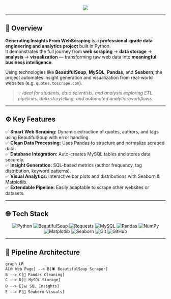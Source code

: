 <!-- HEADER ANIMATION -->
<p align="center">
  <img src="https://readme-typing-svg.herokuapp.com?font=Fira+Code&size=28&duration=2800&pause=1200&color=00D8FF&center=true&vCenter=true&width=900&lines=%F0%9F%8C%90+Generating+Insights+From+WebScraping+%F0%9F%94%A5;Scrape+%E2%9C%A8+Store+%E2%9C%A8+Analyze+%E2%9C%A8+Visualize;Turn+Raw+Web+Data+Into+Actionable+Insights+%F0%9F%92%AD;Data+Pipeline+Built+with+Python+%2B+MySQL+%2B+Seaborn+%E2%9C%A8">
</p>


---

## 🚀 **Overview**

**Generating Insights From WebScraping** is a **professional-grade data engineering and analytics project** built in Python.  
It demonstrates the full journey from **web scraping** → **data storage** → **analysis** → **visualization** — transforming raw web data into **meaningful business intelligence**.  

Using technologies like **BeautifulSoup**, **MySQL**, **Pandas**, and **Seaborn**, the project automates insight generation and visualization from real-world websites (e.g. `quotes.toscrape.com`).

> 💡 *Ideal for students, data scientists, and analysts exploring ETL pipelines, data storytelling, and automated analytics workflows.*

---

## ⚙️ **Key Features**

✅ **Smart Web Scraping:** Dynamic extraction of quotes, authors, and tags using BeautifulSoup with error handling.  
✅ **Clean Data Processing:** Uses Pandas to structure and normalize scraped data.  
✅ **Database Integration:** Auto-creates MySQL tables and stores data securely.  
✅ **Insight Generation:** SQL-based metrics (author frequency, tag distribution, keyword patterns).  
✅ **Visual Analytics:** Interactive bar plots and distributions with Seaborn & Matplotlib.  
✅ **Extendable Pipeline:** Easily adaptable to scrape other websites or datasets.  

---

## 🌐 **Tech Stack**

<p align="center">
  <img src="https://img.shields.io/badge/Python-3776AB?style=for-the-badge&logo=python&logoColor=white" alt="Python"/>
  <img src="https://img.shields.io/badge/BeautifulSoup-4B8BBE?style=for-the-badge&logo=leaflet&logoColor=white" alt="BeautifulSoup"/>
  <img src="https://img.shields.io/badge/Requests-20232A?style=for-the-badge&logo=fastapi&logoColor=white" alt="Requests"/>
  <img src="https://img.shields.io/badge/MySQL-4479A1?style=for-the-badge&logo=mysql&logoColor=white" alt="MySQL"/>
  <img src="https://img.shields.io/badge/Pandas-150458?style=for-the-badge&logo=pandas&logoColor=white" alt="Pandas"/>
  <img src="https://img.shields.io/badge/NumPy-013243?style=for-the-badge&logo=numpy&logoColor=white" alt="NumPy"/>
  <img src="https://img.shields.io/badge/Matplotlib-11557C?style=for-the-badge&logo=plotly&logoColor=white" alt="Matplotlib"/>
  <img src="https://img.shields.io/badge/Seaborn-FFB400?style=for-the-badge&logoColor=white" alt="Seaborn"/>
  <img src="https://img.shields.io/badge/Git-F05032?style=for-the-badge&logo=git&logoColor=white" alt="Git"/>
  <img src="https://img.shields.io/badge/GitHub-181717?style=for-the-badge&logo=github&logoColor=white" alt="GitHub"/>
</p>

---

## 🧩 **Pipeline Architecture**

```mermaid
graph LR
A[🌐 Web Page] --> B[🕷️ BeautifulSoup Scraper]
B --> C[🧹 Pandas Cleaning]
C --> D[🗄️ MySQL Storage]
D --> E[📊 SQL Insights]
E --> F[🎨 Seaborn Visuals]
